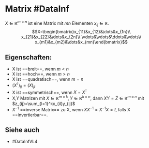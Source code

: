 # Matrix #DataInf
$X\in\mathbb{R}^{m\times n}$ ist eine Matrix mit $mn$ Elementen $x_{ij}\in\mathbb{R}$.
$$X=\begin{bmatrix}x_{11}&x_{12}&\dots&x_{1n}\\
x_{21}&x_{22}&\dots&x_{2n}\\
\vdots&\vdots&\ddots&\vdots\\
x_{m1}&x_{m2}&\dots&x_{mn}\end{bmatrix}$$
## Eigenschaften:
- X ist ==breit==, wenn $m<n$
- X ist ==hoch==, wenn $m>n$
- X ist ==quadratisch==, wenn $m=n$
- $(X^\intercal)_{ij}=(X)_{ji}$
- X ist ==symmetrisch==, wenn $X=X^\intercal$
- X,Y Matrizen mit $X\in\mathbb{R}^{m\times k},Y\in\mathbb{R}^{k\times n}$, dann $XY=Z\in\mathbb{R}^{m\times n}$ mit $z_{ij}=\sum_{l=1}^kx_{il}y_{lj}$
- $X^{-1}$ ==inverse Matrix== zu X, wenn $XX^{-1}=X^{-1}X=I$, falls X ==invertierbar==.
## Siehe auch
- #DataInfVL4 